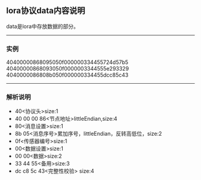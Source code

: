 ## lora协议data内容说明

data是lora中存放数据的部分。

---

### 实例
40400000868095050f000000334455724d57b5  
40400000868093050f0000003344555e293329  
4040000086808b050f000000334455dcc85c43   

---

### 解析说明
- 40<协议头>size:1  
- 40 00 00 86<节点地址>littleEndian,size:4  
- 80<消息设置>size:1
- 8b 05<消息序号>累加序号，littleEndian，反转高低位，size:2  
- 0f<传感器编号>size:1  
- 00<数据设置>size:1  
- 00 00<数据>size:2  
- 33 44 55<备用>size:3   
- dc c8 5c 43<完整性校验> size:4  
